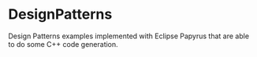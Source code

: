 # DesignPatterns
Design Patterns examples implemented with Eclipse Papyrus that are able to do some C++ code generation.
